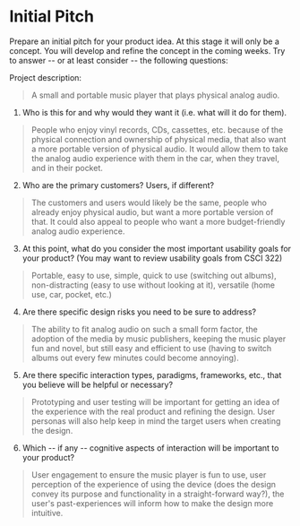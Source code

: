 # Initial Pitch

Prepare an initial pitch for your product idea. At this stage it will only be a concept. You will develop and refine the concept in the coming weeks. Try to answer -- or at least consider -- the following questions:

Project description:
> A small and portable music player that plays physical analog audio. 

1. Who is this for and why would they want it (i.e. what will it do for them).
> People who enjoy vinyl records, CDs, cassettes, etc. because of the physical connection and ownership of physical media, that also want a more portable version of physical audio. It would allow them to take the analog audio experience with them in the car, when they travel, and in their pocket.
2. Who are the primary customers? Users, if different?
> The customers and users would likely be the same, people who already enjoy physical audio, but want a more portable version of that. It could also appeal to people who want a more budget-friendly analog audio experience.
3. At this point, what do you consider the most important usability goals for your product? (You may want to review usability goals from CSCI 322)
> Portable, easy to use, simple, quick to use (switching out albums), non-distracting (easy to use without looking at it), versatile (home use, car, pocket, etc.)
4. Are there specific design risks you need to be sure to address?
> The ability to fit analog audio on such a small form factor, the adoption of the media by music publishers, keeping the music player fun and novel, but still easy and efficient to use (having to switch albums out every few minutes could become annoying).
5. Are there specific interaction types, paradigms, frameworks, etc., that you believe will be helpful or necessary?
> Prototyping and user testing will be important for getting an idea of the experience with the real product and refining the design. User personas will also help keep in mind the target users when creating the design.
6. Which -- if any -- cognitive aspects of interaction will be important to your product?
> User engagement to ensure the music player is fun to use, user perception of the experience of using the device (does the design convey its purpose and functionality in a straight-forward way?), the user's past-experiences will inform how to make the design more intuitive.
